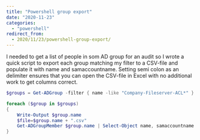 ```yaml
---
title: "Powershell group export"
date: "2020-11-23"
categories: 
  - "powershell"
redirect_from:
  - 2020/11/23/powershell-group-export/
---
```


I needed to get a list of people in som AD group for an audit so I wrote a quick script to export each group matching my filter to a CSV-file and populate it with name and samaccountname. Setting semi colon as an delimiter ensures that you can open the CSV-file in Excel with no additional work to get columns correct.

```powershell
$groups = Get-ADGroup -filter { name -like "Company-Fileserver-ACL*" }

foreach ($group in $groups)
{
	Write-Output $group.name
	$file=$group.name + ".csv"
	Get-ADGroupMember $group.name | Select-Object name, samaccountname | Export-Csv -path $file -NoTypeInformation -delimiter ";"
}
```
